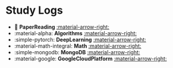 # Study Logs

<div class="grid cards" markdown>

- :roll_of_paper: __PaperReading__ [:material-arrow-right:](paper/index.md) 
- :material-alpha: __Algorithms__ [:material-arrow-right:](tutorial/algorithm/index.md) 
- :simple-pytorch: __DeepLearning__ [:material-arrow-right:](tutorial/deeplearning/index.md) 
- :material-math-integral: __Math__ [:material-arrow-right:](tutorial/math/index.md) 
- :simple-mongodb: __MongoDB__ [:material-arrow-right:](tutorial/mongodb/index.md)
- :material-google: __GoogleCloudPlatform__ [:material-arrow-right:](tutorial/gcp/index.md)

</div>